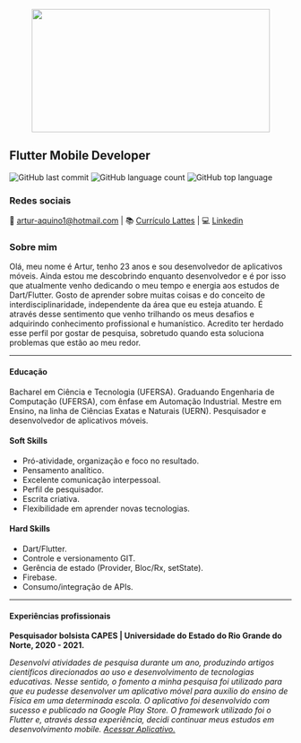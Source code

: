 
 <p align="center">
 <img  width="425" height="220" src="https://media.giphy.com/media/HTZVeK0esRjyw/giphy.gif">
 <p/>
 
 ## Flutter Mobile Developer
 ![GitHub last commit](https://img.shields.io/github/last-commit/aquinoartur/aquinoartur)
 ![GitHub language count](https://img.shields.io/github/languages/count/aquinoartur/prisma_study)
 ![GitHub top language](https://img.shields.io/github/languages/top/aquinoartur/prisma_study)
 
 ### Redes sociais

 📧 artur-aquino1@hotmail.com |
 📚 [Currículo Lattes](http://lattes.cnpq.br/2765286091172510) |
 💻 [Linkedin](http://lattes.cnpq.br/2765286091172510) 
 
### Sobre mim

Olá, meu nome é Artur, tenho
23 anos e sou desenvolvedor
de aplicativos móveis. Ainda
estou me descobrindo
enquanto desenvolvedor e é
por isso que atualmente venho
dedicando o meu tempo e
energia aos estudos de
Dart/Flutter.
Gosto de aprender sobre
muitas coisas e do conceito de
interdisciplinaridade,
independente da área que eu
esteja atuando. É através
desse sentimento que venho
trilhando os meus desafios e
adquirindo conhecimento
profissional e humanístico.
Acredito ter herdado esse perfil
por gostar de pesquisa,
sobretudo quando esta
soluciona problemas que estão
ao meu redor.
***
#### Educação

Bacharel em Ciência e Tecnologia (UFERSA). Graduando Engenharia de Computação (UFERSA), com ênfase em Automação Industrial. Mestre em Ensino, na linha de Ciências Exatas e Naturais (UERN). Pesquisador e desenvolvedor de aplicativos móveis.  


#### Soft Skills
* Pró-atividade, organização e foco no resultado.
* Pensamento analítico.
* Excelente comunicação interpessoal.
* Perfil de pesquisador.
* Escrita criativa.
* Flexibilidade em aprender novas tecnologias.

#### Hard Skills
* Dart/Flutter.
* Controle e versionamento GIT.
* Gerência de estado (Provider, Bloc/Rx, setState).
* Firebase.
* Consumo/integração de APIs.
***
#### Experiências profissionais

**Pesquisador bolsista CAPES | Universidade do Estado do Rio Grande do Norte, 2020 - 2021.**

*Desenvolvi atividades de pesquisa durante um ano, produzindo
artigos científicos direcionados ao uso e desenvolvimento de
tecnologias educativas. Nesse sentido, o fomento a minha pesquisa
foi utilizado para que eu pudesse desenvolver um aplicativo móvel
para auxílio do ensino de Física em uma determinada escola. O
aplicativo foi desenvolvido com sucesso e publicado na Google Play
Store. O framework utilizado foi o Flutter e, através dessa
experiência, decidi continuar meus estudos em desenvolvimento
mobile.* [*Acessar Aplicativo.*](https://github.com/aquinoartur/prisma_study)
